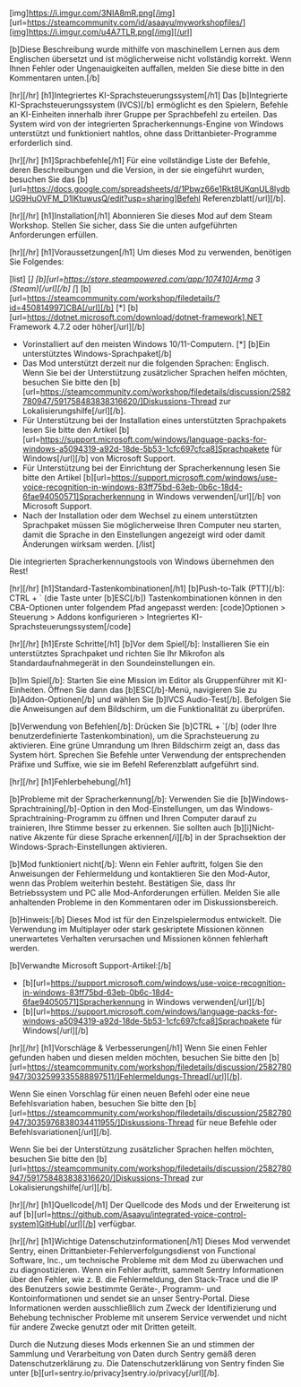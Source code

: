 [img]https://i.imgur.com/3NIA8mR.png[/img]
[url=https://steamcommunity.com/id/asaayu/myworkshopfiles/][img]https://i.imgur.com/u4A7TLR.png[/img][/url]

[b]Diese Beschreibung wurde mithilfe von maschinellem Lernen aus dem Englischen übersetzt und ist möglicherweise nicht vollständig korrekt. Wenn Ihnen Fehler oder Ungenauigkeiten auffallen, melden Sie diese bitte in den Kommentaren unten.[/b]

[hr][/hr]
[h1]Integriertes KI-Sprachsteuerungssystem[/h1]
Das [b]Integrierte KI-Sprachsteuerungssystem (IVCS)[/b] ermöglicht es den Spielern, Befehle an KI-Einheiten innerhalb ihrer Gruppe per Sprachbefehl zu erteilen. Das System wird von der integrierten Spracherkennungs-Engine von Windows unterstützt und funktioniert nahtlos, ohne dass Drittanbieter-Programme erforderlich sind.

[hr][/hr]
[h1]Sprachbefehle[/h1]
Für eine vollständige Liste der Befehle, deren Beschreibungen und die Version, in der sie eingeführt wurden, besuchen Sie das [b][url=https://docs.google.com/spreadsheets/d/1Pbwz66e1Rkt8UKqnUL8lydbUG9HuOVFM_D1lKtuwusQ/edit?usp=sharing]Befehl Referenzblatt[/url][/b].

[hr][/hr]
[h1]Installation[/h1]
Abonnieren Sie dieses Mod auf dem Steam Workshop.
Stellen Sie sicher, dass Sie die unten aufgeführten Anforderungen erfüllen.

[hr][/hr]
[h1]Voraussetzungen[/h1]
Um dieses Mod zu verwenden, benötigen Sie Folgendes:

[list]
[*] [b][url=https://store.steampowered.com/app/107410]Arma 3 (Steam)[/url][/b]
[*] [b][url=https://steamcommunity.com/workshop/filedetails/?id=450814997]CBA[/url][/b]
[*] [b][url=https://dotnet.microsoft.com/download/dotnet-framework].NET Framework 4.7.2 oder höher[/url][/b]
- Vorinstalliert auf den meisten Windows 10/11-Computern.
[*] [b]Ein unterstütztes Windows-Sprachpaket[/b]
- Das Mod unterstützt derzeit nur die folgenden Sprachen: Englisch. Wenn Sie bei der Unterstützung zusätzlicher Sprachen helfen möchten, besuchen Sie bitte den [b][url=https://steamcommunity.com/workshop/filedetails/discussion/2582780947/591758483838316620/]Diskussions-Thread zur Lokalisierungshilfe[/url][/b].
- Für Unterstützung bei der Installation eines unterstützten Sprachpakets lesen Sie bitte den Artikel [b][url=https://support.microsoft.com/windows/language-packs-for-windows-a5094319-a92d-18de-5b53-1cfc697cfca8]Sprachpakete für Windows[/url][/b] von Microsoft Support.
- Für Unterstützung bei der Einrichtung der Spracherkennung lesen Sie bitte den Artikel [b][url=https://support.microsoft.com/windows/use-voice-recognition-in-windows-83ff75bd-63eb-0b6c-18d4-6fae94050571]Spracherkennung in Windows verwenden[/url][/b] von Microsoft Support.
- Nach der Installation oder dem Wechsel zu einem unterstützten Sprachpaket müssen Sie möglicherweise Ihren Computer neu starten, damit die Sprache in den Einstellungen angezeigt wird oder damit Änderungen wirksam werden.
[/list]

Die integrierten Spracherkennungstools von Windows übernehmen den Rest!

[hr][/hr]
[h1]Standard-Tastenkombinationen[/h1]
[b]Push-to-Talk (PTT)[/b]: CTRL + ` (die Taste unter [b]ESC[/b])
Tastenkombinationen können in den CBA-Optionen unter folgendem Pfad angepasst werden:
[code]Optionen > Steuerung > Addons konfigurieren > Integriertes KI-Sprachsteuerungssystem[/code]

[hr][/hr]
[h1]Erste Schritte[/h1]
[b]Vor dem Spiel[/b]:
Installieren Sie ein unterstütztes Sprachpaket und richten Sie Ihr Mikrofon als Standardaufnahmegerät in den Soundeinstellungen ein.

[b]Im Spiel[/b]:
Starten Sie eine Mission im Editor als Gruppenführer mit KI-Einheiten. Öffnen Sie dann das [b]ESC[/b]-Menü, navigieren Sie zu [b]Addon-Optionen[/b] und wählen Sie [b]IVCS Audio-Test[/b]. Befolgen Sie die Anweisungen auf dem Bildschirm, um die Funktionalität zu überprüfen.

[b]Verwendung von Befehlen[/b]:
Drücken Sie [b]CTRL + `[/b] (oder Ihre benutzerdefinierte Tastenkombination), um die Sprachsteuerung zu aktivieren. Eine grüne Umrandung um Ihren Bildschirm zeigt an, dass das System hört. Sprechen Sie Befehle unter Verwendung der entsprechenden Präfixe und Suffixe, wie sie im Befehl Referenzblatt aufgeführt sind.

[hr][/hr]
[h1]Fehlerbehebung[/h1]

[b]Probleme mit der Spracherkennung[/b]:
Verwenden Sie die [b]Windows-Sprachtraining[/b]-Option in den Mod-Einstellungen, um das Windows-Sprachtraining-Programm zu öffnen und Ihren Computer darauf zu trainieren, Ihre Stimme besser zu erkennen. Sie sollten auch [b][i]Nicht-native Akzente für diese Sprache erkennen[/i][/b] in der Sprachsektion der Windows-Sprach-Einstellungen aktivieren.

[b]Mod funktioniert nicht[/b]:
Wenn ein Fehler auftritt, folgen Sie den Anweisungen der Fehlermeldung und kontaktieren Sie den Mod-Autor, wenn das Problem weiterhin besteht.
Bestätigen Sie, dass Ihr Betriebssystem und PC alle Mod-Anforderungen erfüllen.
Melden Sie alle anhaltenden Probleme in den Kommentaren oder im Diskussionsbereich.

[b]Hinweis:[/b] Dieses Mod ist für den Einzelspielermodus entwickelt. Die Verwendung im Multiplayer oder stark geskriptete Missionen können unerwartetes Verhalten verursachen und Missionen können fehlerhaft werden.

[b]Verwandte Microsoft Support-Artikel:[/b]
- [b][url=https://support.microsoft.com/windows/use-voice-recognition-in-windows-83ff75bd-63eb-0b6c-18d4-6fae94050571]Spracherkennung in Windows verwenden[/url][/b]
- [b][url=https://support.microsoft.com/windows/language-packs-for-windows-a5094319-a92d-18de-5b53-1cfc697cfca8]Sprachpakete für Windows[/url][/b]

[hr][/hr]
[h1]Vorschläge & Verbesserungen[/h1]
Wenn Sie einen Fehler gefunden haben und diesen melden möchten, besuchen Sie bitte den [b][url=https://steamcommunity.com/workshop/filedetails/discussion/2582780947/3032599335588897511/]Fehlermeldungs-Thread[/url][/b].

Wenn Sie einen Vorschlag für einen neuen Befehl oder eine neue Befehlsvariation haben, besuchen Sie bitte den [b][url=https://steamcommunity.com/workshop/filedetails/discussion/2582780947/3035976838034411955/]Diskussions-Thread für neue Befehle oder Befehlsvariationen[/url][/b].

Wenn Sie bei der Unterstützung zusätzlicher Sprachen helfen möchten, besuchen Sie bitte den [b][url=https://steamcommunity.com/workshop/filedetails/discussion/2582780947/591758483838316620/]Diskussions-Thread zur Lokalisierungshilfe[/url][/b].

[hr][/hr]
[h1]Quellcode[/h1]
Der Quellcode des Mods und der Erweiterung ist auf [b][url=https://github.com/Asaayu/integrated-voice-control-system]GitHub[/url][/b] verfügbar.

[hr][/hr]
[h1]Wichtige Datenschutzinformationen[/h1]
Dieses Mod verwendet Sentry, einen Drittanbieter-Fehlerverfolgungsdienst von Functional Software, Inc., um technische Probleme mit dem Mod zu überwachen und zu diagnostizieren. Wenn ein Fehler auftritt, sammelt Sentry Informationen über den Fehler, wie z. B. die Fehlermeldung, den Stack-Trace und die IP des Benutzers sowie bestimmte Geräte-, Programm- und Kontoinformationen und sendet sie an unser Sentry-Portal. Diese Informationen werden ausschließlich zum Zweck der Identifizierung und Behebung technischer Probleme mit unserem Service verwendet und nicht für andere Zwecke genutzt oder mit Dritten geteilt.

Durch die Nutzung dieses Mods erkennen Sie an und stimmen der Sammlung und Verarbeitung von Daten durch Sentry gemäß deren Datenschutzerklärung zu. Die Datenschutzerklärung von Sentry finden Sie unter [b][url=sentry.io/privacy]sentry.io/privacy[/url][/b].